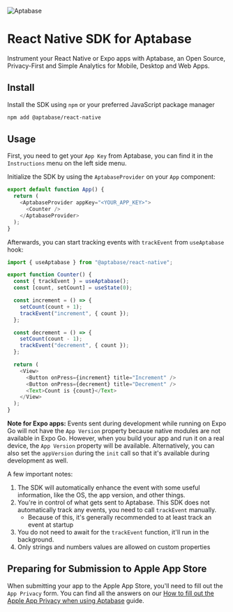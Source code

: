 ![Aptabase](https://aptabase.com/og.png)

# React Native SDK for Aptabase

Instrument your React Native or Expo apps with Aptabase, an Open Source, Privacy-First and Simple Analytics for Mobile, Desktop and Web Apps.

## Install

Install the SDK using `npm` or your preferred JavaScript package manager

```bash
npm add @aptabase/react-native
```

## Usage

First, you need to get your `App Key` from Aptabase, you can find it in the `Instructions` menu on the left side menu.

Initialize the SDK by using the `AptabaseProvider` on your `App` component:

```js
export default function App() {
  return (
    <AptabaseProvider appKey="<YOUR_APP_KEY>">
      <Counter />
    </AptabaseProvider>
  );
}
```

Afterwards, you can start tracking events with `trackEvent` from `useAptabase` hook:

```js
import { useAptabase } from "@aptabase/react-native";

export function Counter() {
  const { trackEvent } = useAptabase();
  const [count, setCount] = useState(0);

  const increment = () => {
    setCount(count + 1);
    trackEvent("increment", { count });
  };

  const decrement = () => {
    setCount(count - 1);
    trackEvent("decrement", { count });
  };

  return (
    <View>
      <Button onPress={increment} title="Increment" />
      <Button onPress={decrement} title="Decrement" />
      <Text>Count is {count}</Text>
    </View>
  );
}
```

**Note for Expo apps:** Events sent during development while running on Expo Go will not have the `App Version` property because native modules are not available in Expo Go. However, when you build your app and run it on a real device, the `App Version` property will be available. Alternatively, you can also set the `appVersion` during the `init` call so that it's available during development as well.

A few important notes:

1. The SDK will automatically enhance the event with some useful information, like the OS, the app version, and other things.
2. You're in control of what gets sent to Aptabase. This SDK does not automatically track any events, you need to call `trackEvent` manually.
   - Because of this, it's generally recommended to at least track an event at startup
3. You do not need to await for the `trackEvent` function, it'll run in the background.
4. Only strings and numbers values are allowed on custom properties

## Preparing for Submission to Apple App Store

When submitting your app to the Apple App Store, you'll need to fill out the `App Privacy` form. You can find all the answers on our [How to fill out the Apple App Privacy when using Aptabase](https://aptabase.com/docs/apple-app-privacy) guide.
